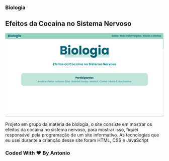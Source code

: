 ### Biologia
## Efeitos da Cocaína no Sistema Nervoso

<img src="./assets/siteImage.png" alt="Imagem da página inicial do site">

<p>Projeto em grupo da matéria de biologia, o site consiste em mostrar os efeitos da cocaína no sistema nervoso, para mostrar isso, fiquei responsável pela programação de um site informativo. As tecnologias que eu usei durante a crianção desse site foram HTML, CSS e JavaScript</p>

### Coded With ❤ By Antonio